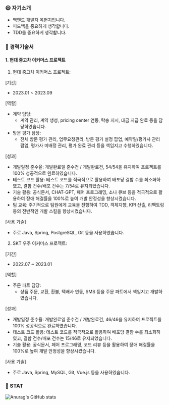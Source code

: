 <!--
**hyunji-ok/hyunji-ok** is a ✨ _special_ ✨ repository because its `README.md` (this file) appears on your GitHub profile.

Here are some ideas to get you started:

- 🔭 I’m currently working on ...
- 🌱 I’m currently learning ...
- 👯 I’m looking to collaborate on ...
- 🤔 I’m looking for help with ...
- 💬 Ask me about ...
- 📫 How to reach me: ...
- 😄 Pronouns: ...
- ⚡ Fun fact: ...
-->

### 😄 자기소개

- 백엔드 개발자 옥현지입니다.
- 피드백을 중요하게 생각합니다.
- TDD를 중요하게 생각합니다.


### 🌱 경력기술서

#### 1. 현대 중고차 이커머스 프로젝트
1. 현대 중고차 이커머스 프로젝트:

[기간]
- 2023.01 ~ 2023.09

[역할]
- 계약 담당:
  - 계약 관리, 계약 생성, pricing center 연동, 탁송 지시, 대금 지급 완료 등을 담당하였습니다.
- 방문 평가 담당:
  - 전체 방문 평가 관리, 업무요청관리, 방문 평가 설정 팝업, 예약일/평가사 관리 팝업, 평가사 미배정 관리, 평가 완료 관리 등을 책임지고 수행하였습니다.
    
[성과]
- 개발일정 준수율: 개발완료일 준수건 / 개발완료건, 54/54을 유지하여 프로젝트를 100% 성공적으로 완료하였습니다.
- 테스트 코드 활용: 테스트 코드를 적극적으로 활용하여 배포당 결함 수를 최소화하였고, 결함 건수/배포 건수는 7/54로 유지되었습니다.
- 기술 활용: 공식문서, CHAT-GPT, 페어 프로그래밍, 소나 큐브 등을 적극적으로 활용하여 장애 해결률을 100%로 높여 개발 안정성을 향상시켰습니다.
- 팀 교육: 주기적으로 팀원에게 교육을 진행하여 TDD, 객체지향, KPI 산출, 리팩토링 등의 전반적인 개발 스킬을 향상시켰습니다.
  
[사용 기술]
- 주로 Java, Spring, PostgreSQL, Git 등을 사용하였습니다.
  
2. SKT 우주 이커머스 프로젝트:

[기간]
- 2022.07 ~ 2023.01

[역할]
- 주문 파트 담당:
    - 상품 주문, 교환, 환불, 택배사 연동, SMS 등을 주문 파트에서 책임지고 개발하였습니다.

[성과]
- 개발일정 준수율: 개발완료일 준수건 / 개발완료건, 46/46을 유지하여 프로젝트를 100% 성공적으로 완료하였습니다.
- 테스트 코드 활용: 테스트 코드를 적극적으로 활용하여 배포당 결함 수를 최소화하였고, 결함 건수/배포 건수는 15/46로 유지되었습니다.
- 기술 활용: 공식문서, 페어 프로그래밍, 코드 리뷰 등을 활용하여 장애 해결률을 100%로 높여 개발 안정성을 향상시켰습니다.

[사용 기술]
- 주로 Java, Spring, MySQL, Git, Vue.js 등을 사용하였습니다.


### 🔭 STAT

![Anurag's GitHub stats](https://github-readme-stats.vercel.app/api?username=hyunji-ok&show_icons=true&theme=radical)

